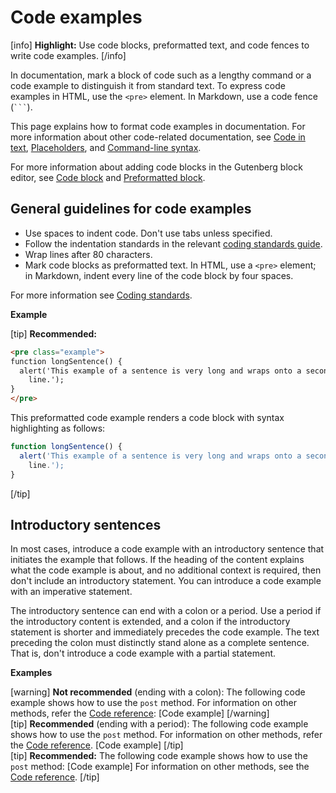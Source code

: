 # Code examples

[info] **Highlight:** Use code blocks, preformatted text, and code fences to write code examples. [/info]  

In documentation, mark a block of code such as a lengthy command or a code example to distinguish it from standard text. To express code examples in HTML, use the `<pre>` element. In Markdown, use a code fence (` ``` `).

This page explains how to format code examples in documentation. For more information about other code-related documentation, see [Code in text](https://make.wordpress.org/docs/style-guide/developer-content/code-in-text/), [Placeholders](https://make.wordpress.org/docs/style-guide/developer-content/placeholders/), and [Command-line syntax](https://make.wordpress.org/docs/style-guide/developer-content/command-line-syntax/).

For more information about adding code blocks in the Gutenberg block editor, see [Code block](https://wordpress.org/support/article/code-block/) and [Preformatted block](https://wordpress.org/support/article/preformatted-block/).

## General guidelines for code examples

- Use spaces to indent code. Don't use tabs unless specified.
- Follow the indentation standards in the relevant [coding standards guide](https://make.wordpress.org/docs/style-guide/developer-content/coding-standards/).
- Wrap lines after 80 characters.
- Mark code blocks as preformatted text. In HTML, use a `<pre>` element; in Markdown, indent every line of the code block by four spaces.

For more information see [Coding standards](https://make.wordpress.org/docs/style-guide/developer-content/coding-standards/).

**Example**  

[tip] **Recommended:**  
```html
<pre class="example">
function longSentence() {
  alert('This example of a sentence is very long and wraps onto a second
    line.');
}
</pre>
```
This preformatted code example renders a code block with syntax highlighting as follows:

```js
function longSentence() {
  alert('This example of a sentence is very long and wraps onto a second
    line.');
}
```  
[/tip]  

## Introductory sentences

In most cases, introduce a code example with an introductory sentence that initiates the example that follows. If the heading of the content explains what the code example is about, and no additional context is required, then don't include an introductory statement. You can introduce a code example with an imperative statement.

The introductory sentence can end with a colon or a period. Use a period if the introductory content is extended, and a colon if the introductory statement is shorter and immediately precedes the code example. The text preceding the colon must distinctly stand alone as a complete sentence. That is, don't introduce a code example with a partial statement.

**Examples**  

[warning] **Not recommended** (ending with a colon): The following code example shows how to use the `post` method. For information on other methods, refer the [Code reference](https://developer.wordpress.org/reference/methods/): [Code example] [/warning]  
[tip] **Recommended** (ending with a period): The following code example shows how to use the `post` method. For information on other methods, refer the [Code reference](https://developer.wordpress.org/reference/methods/). [Code example] [/tip]  
[tip] **Recommended:** The following code example shows how to use the `post` method: [Code example] For information on other methods, see the [Code reference](https://developer.wordpress.org/reference/methods/).  [/tip]  

